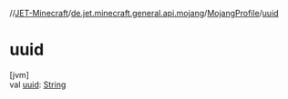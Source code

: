 //[JET-Minecraft](../../../index.md)/[de.jet.minecraft.general.api.mojang](../index.md)/[MojangProfile](index.md)/[uuid](uuid.md)

# uuid

[jvm]\
val [uuid](uuid.md): [String](https://kotlinlang.org/api/latest/jvm/stdlib/kotlin/-string/index.html)
